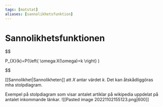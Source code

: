 ```yaml
---
tags: [matstat]
aliases: [sannolikhetsfunktion]
---
```

# Sannolikhetsfunktionen
$$

P_{X}(k)=P(\left\{ \omega:X(\omega)=k \right\} )

$$

[[Sannolikhet|Sannolikheten]] att $X$ antar värdet $k$. Det kan åtskådliggöras mha stolpdiagram.


Exempel på stolpdiagram som visar antalet artiklar på wikipedia uppdelat på antalet inkommande länkar.
![[Pasted image 20221102155123.png|600]]
